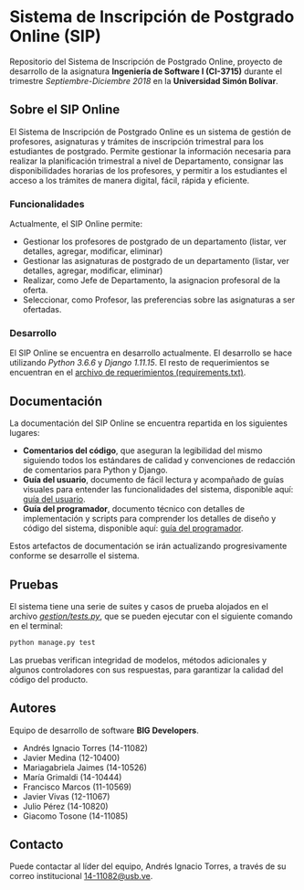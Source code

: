 # Sistema de Inscripción de Postgrado Online (SIP)
Repositorio del Sistema de Inscripción de Postgrado Online, proyecto de desarrollo de la asignatura **Ingeniería de Software I (CI-3715)** durante el trimestre *Septiembre-Diciembre 2018* en la **Universidad Simón Bolívar**.

## Sobre el SIP Online
El Sistema de Inscripción de Postgrado Online es un sistema de gestión de profesores, asignaturas y trámites de inscripción trimestral para los estudiantes de postgrado. Permite gestionar la información necesaria para realizar la planificación trimestral a nivel de Departamento, consignar las disponibilidades horarias de los profesores, y permitir a los estudiantes el acceso a los trámites de manera digital, fácil, rápida y eficiente.

### Funcionalidades

Actualmente, el SIP Online permite:
- Gestionar los profesores de postgrado de un departamento (listar, ver detalles, agregar, modificar, eliminar)
- Gestionar las asignaturas de postgrado de un departamento (listar, ver detalles, agregar, modificar, eliminar)
- Realizar, como Jefe de Departamento, la asignacion profesoral de la oferta.
- Seleccionar, como Profesor, las preferencias sobre las asignaturas a ser ofertadas.

### Desarrollo

El SIP Online se encuentra en desarrollo actualmente. El desarrollo se hace utilizando *Python 3.6.6* y *Django 1.11.15*. El resto de requerimientos se encuentran en el [archivo de requerimientos (requirements.txt)](requirements.txt).

## Documentación 

La documentación del SIP Online se encuentra repartida en los siguientes lugares:

- **Comentarios del código**, que aseguran la legibilidad del mismo siguiendo todos los estándares de calidad y convenciones de redacción de comentarios para Python y Django.
- **Guía del usuario**, documento de fácil lectura y acompañado de guías visuales para entender las funcionalidades del sistema, disponible aquí: [guía del usuario](docs/GUIA-USUARIO.md).
- **Guía del programador**, documento técnico con detalles de implementación y scripts para comprender los detalles de diseño y código del sistema, disponible aquí:  [guía del programador](docs/GUIA-PROGRAMADOR.md).

Estos artefactos de documentación se irán actualizando progresivamente conforme se desarrolle el sistema.

## Pruebas

El sistema tiene una serie de suites y casos de prueba alojados en el archivo [*gestion/tests.py*](gestion/tests.py), que se pueden ejecutar con el siguiente comando en el terminal:

```bash
python manage.py test
```

Las pruebas verifican integridad de modelos, métodos adicionales y algunos controladores con sus respuestas, para garantizar la calidad del código del producto.

## Autores
Equipo de desarrollo de software **BIG Developers**.
- Andrés Ignacio Torres (14-11082)
- Javier Medina (12-10400)
- Mariagabriela Jaimes (14-10526)
- María Grimaldi (14-10444)
- Francisco Marcos (11-10569)
- Javier Vivas (12-11067)
- Julio Pérez (14-10820)
- Giacomo Tosone (14-11085)

## Contacto

Puede contactar al líder del equipo, Andrés Ignacio Torres, a través de su correo institucional 14-11082@usb.ve.